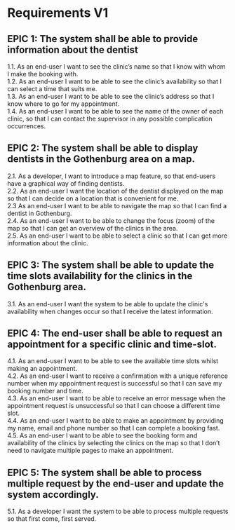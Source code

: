 # Requirements V1

## EPIC 1: The system shall be able to provide information about the dentist

1.1. As an end-user I want to see the clinic’s name so that I know with whom I make the booking with.  
1.2. As an end-user I want to be able to see the clinic’s availability so that I can select a time that suits me.  
1.3. As an end-user I want to be able to see the clinic’s address so that I know where to go for my appointment.  
1.4. As an end-user I want to be able to see the name of the owner of each clinic, so that I can contact the supervisor in any possible complication occurrences.  

## EPIC 2: The system shall be able to display dentists in the Gothenburg area on a map.

2.1. As a developer, I want to introduce a map feature, so that end-users have a graphical way of finding dentists.  
2.2. As an end-user I want the location of the dentist displayed on the map so that I can decide on a location that is convenient for me.  
2.3  As an end-user I want to be able to navigate the map so that I can find a dentist in Gothenburg.  
2.4. As an end-user I want to be able to change the focus (zoom) of the map so that I can get an overview of the clinics in the area.  
2.5. As an end-user I want to be able to select a clinic so that I can get more information about the clinic.  

## EPIC 3: The system shall be able to update the time slots availability for the clinics in the Gothenburg area.
3.1. As an end-user I want the system to be able to update the clinic's availability when changes occur so that I receive the latest information.

## EPIC 4: The end-user shall be able to request an appointment for a specific clinic and time-slot.
4.1. As an end-user I want to be able to see the available time slots whilst making an appointment.  
4.2. As an end-user I want to receive a confirmation with a unique reference number when my appointment request is successful so that I can save my booking number and time.  
4.3. As an end-user I want to be able to receive an error message when the appointment request is unsuccessful so that I can choose a different time slot.  
4.4. As an end-user I want to be able to make an appointment by providing my name, email and phone number so that I can complete a booking fast.  
4.5. As an end-user I want to be able to see the booking form and availability of the clinics by selecting the clinics on the map so that I don’t need to navigate multiple pages to make an appointment.  

## EPIC 5: The system shall be able to process multiple request by the end-user and update the system accordingly.

5.1. As a developer I want the system to be able to process multiple requests so that first come, first served.  
